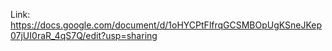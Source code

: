 Link: https://docs.google.com/document/d/1oHYCPtFlfrqGCSMBOpUgKSneJKep07jUI0raR_4qS7Q/edit?usp=sharing
